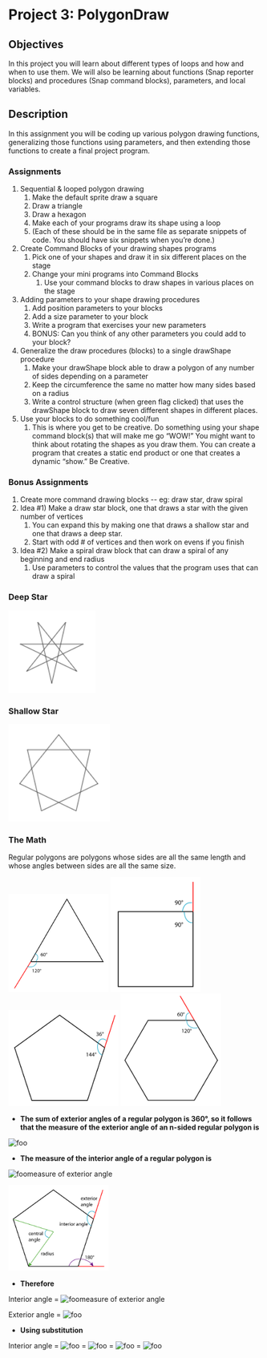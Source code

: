 # Project 3: PolygonDraw

## Objectives
In this project you will learn about different types of loops and how and when to use them. We will also be learning about functions (Snap reporter blocks) and procedures (Snap command blocks), parameters, and local variables.

## Description
In this assignment you will be coding up various polygon drawing functions, generalizing those functions using parameters, and then extending those functions to create a final project program.

### Assignments
1. Sequential & looped polygon drawing 
   1. Make the default sprite draw a square
   1. Draw a triangle
   1. Draw a hexagon
   1. Make each of your programs draw its shape using a loop
   1. (Each of these should be in the same file as separate snippets of code. You should have six snippets when you’re done.)
1. Create Command Blocks of your drawing shapes programs
   1. Pick one of your shapes and draw it in six different places on the stage
   1. Change your mini programs into Command Blocks
      1. Use your command blocks to draw shapes in various places on the stage
1. Adding parameters to your shape drawing procedures 
   1. Add position parameters to your blocks
   1. Add a size parameter to your block
   1. Write a program that exercises your new parameters
   1. BONUS: Can you think of any other parameters you could add to your block?
1. Generalize the draw procedures (blocks) to a single drawShape procedure
   1. Make your drawShape block able to draw a polygon of any number of sides depending on a parameter
   1. Keep the circumference the same no matter how many sides based on a radius
   1. Write a control structure (when green flag clicked) that uses the drawShape block to draw seven different shapes in different places.
1. Use your blocks to do something cool/fun 
   1. This is where you get to be creative. Do something using your shape command block(s) that will make me go “WOW!” You might want to think about rotating the shapes as you draw them. You can create a program that creates a static end product or one that creates a dynamic “show.” Be Creative.

### Bonus Assignments
1. Create more command drawing blocks -- eg: draw star, draw spiral
1. Idea #1) Make a draw star block, one that draws a star with the given number of vertices
   1. You can expand this by making one that draws a shallow star and one that draws a deep star. 
   1. Start with odd # of vertices and then work on evens if you finish
1. Idea #2) Make a spiral draw block that can draw a spiral of any beginning and end radius
   1. Use parameters to control the values that the program uses that can draw a spiral 

### Deep Star
![Deep Star](images/p3_deep_star.png)

### Shallow Star
![Shallow Star](images/p3_shallow_star.png)

### The Math
Regular polygons are polygons whose sides are all the same length and whose angles between sides are all the same size.

<img src="images/p3_triangle.png" alt="Triangle" width="200"/>
<img src="images/p3_square.png" alt="Square" width="180"/>
<img src="images/p3_pentagon.png" alt="Pentagon" width="220"/>
<img src="images/p3_hexagon.png" alt="Hexagon" width="200"/>

* **The sum of exterior angles of a regular polygon is 360&deg;, so it follows that the measure of the exterior angle of an n-sided regular polygon is**

![foo](https://render.githubusercontent.com/render/math?math=\Large%20\frac{360^\circ}{n})

* **The measure of the interior angle of a regular polygon is** 

![foo](https://render.githubusercontent.com/render/math?math=180^\circ-)measure of exterior angle

<img src="images/p3_angle_names.png" alt="Hexagon" width="200"/>

* **Therefore**

Interior angle = ![foo](https://render.githubusercontent.com/render/math?math=180^\circ-)measure of exterior angle

Exterior angle = ![foo](https://render.githubusercontent.com/render/math?math=\Large%20\frac{360^\circ}{n})

* **Using substitution**

Interior angle = ![foo](https://render.githubusercontent.com/render/math?math=180^\circ-\Large%20\frac{360^\circ}{n})
               = ![foo](https://render.githubusercontent.com/render/math?math=\Large\frac{n*180^\circ}{n}-\frac{360^\circ}{n})
               = ![foo](https://render.githubusercontent.com/render/math?math=\Large\frac{n*180^\circ-360^\circ}{n})
               = ![foo](https://render.githubusercontent.com/render/math?math=180^\circ*\Large\frac{n-2}{n})
